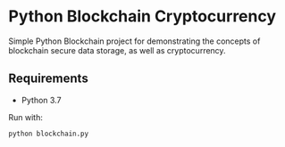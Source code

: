 # Python Blockchain Cryptocurrency

Simple Python Blockchain project for demonstrating the concepts of blockchain secure data storage, as well as cryptocurrency.

## Requirements

-   Python 3.7

Run with:

```
python blockchain.py
```
